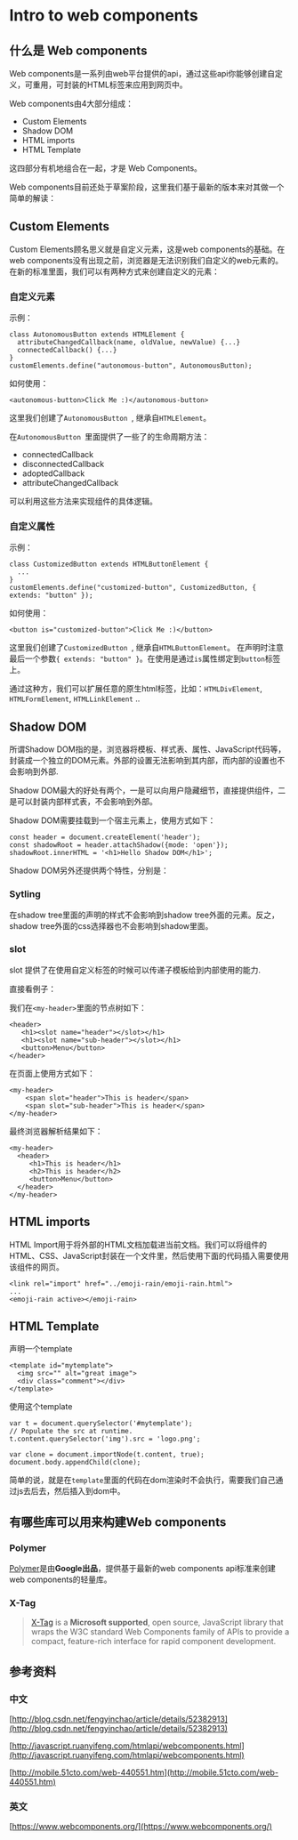 # Intro to web components

## 什么是 Web components
Web components是一系列由web平台提供的api，通过这些api你能够创建自定义，可重用，可封装的HTML标签来应用到网页中。 

Web components由4大部分组成：

- Custom Elements
- Shadow DOM
- HTML imports
- HTML Template

这四部分有机地组合在一起，才是 Web Components。

Web components目前还处于草案阶段，这里我们基于最新的版本来对其做一个简单的解读：

## Custom Elements
Custom Elements顾名思义就是自定义元素，这是web components的基础。在web components没有出现之前，浏览器是无法识别我们自定义的web元素的。在新的标准里面，我们可以有两种方式来创建自定义的元素：

### 自定义元素

示例：
	
	class AutonomousButton extends HTMLElement {
	  attributeChangedCallback(name, oldValue, newValue) {...}
	  connectedCallback() {...}
	}
	customElements.define("autonomous-button", AutonomousButton);
	
如何使用：

	<autonomous-button>Click Me :)</autonomous-button>


这里我们创建了`AutonomousButton `, 继承自`HTMLElement`。

在`AutonomousButton `里面提供了一些了的生命周期方法：

- connectedCallback
- disconnectedCallback
- adoptedCallback
- attributeChangedCallback

可以利用这些方法来实现组件的具体逻辑。


### 自定义属性

示例：
	
	class CustomizedButton extends HTMLButtonElement {
	  ...
	}
	customElements.define("customized-button", CustomizedButton, { extends: "button" });
	
如何使用：

	<button is="customized-button">Click Me :)</button>

这里我们创建了`CustomizedButton `, 继承自`HTMLButtonElement`。 在声明时注意最后一个参数`{ extends: "button" }`。在使用是通过`is`属性绑定到`button`标签上。

通过这种方，我们可以扩展任意的原生html标签，比如：`HTMLDivElement`, `HTMLFormElement`, `HTMLLinkElement` ..


## Shadow DOM
所谓Shadow DOM指的是，浏览器将模板、样式表、属性、JavaScript代码等，封装成一个独立的DOM元素。外部的设置无法影响到其内部，而内部的设置也不会影响到外部. 

Shadow DOM最大的好处有两个，一是可以向用户隐藏细节，直接提供组件，二是可以封装内部样式表，不会影响到外部。

Shadow DOM需要挂载到一个宿主元素上，使用方式如下：
	
	const header = document.createElement('header');
	const shadowRoot = header.attachShadow({mode: 'open'});
	shadowRoot.innerHTML = '<h1>Hello Shadow DOM</h1>';

Shadow DOM另外还提供两个特性，分别是：

	
### Sytling
在shadow tree里面的声明的样式不会影响到shadow tree外面的元素。反之，shadow tree外面的css选择器也不会影响到shadow里面。

### slot

slot 提供了在使用自定义标签的时候可以传递子模板给到内部使用的能力.

直接看例子：

我们在`<my-header>`里面的节点树如下：

	<header>
	   <h1><slot name="header"></slot></h1>
	   <h1><slot name="sub-header"></slot></h1>
	   <button>Menu</button>
	</header>
	
在页面上使用方式如下：

	<my-header>
		<span slot="header">This is header</span>		
		<span slot="sub-header">This is header</span>
	</my-header>	
	
最终浏览器解析结果如下：

	<my-header>
	  <header>
	     <h1>This is header</h1>
	     <h2>This is header</h2>
	     <button>Menu</button>
	  </header>
	</my-header>

##  HTML imports
HTML Import用于将外部的HTML文档加载进当前文档。我们可以将组件的HTML、CSS、JavaScript封装在一个文件里，然后使用下面的代码插入需要使用该组件的网页。

	<link rel="import" href="../emoji-rain/emoji-rain.html">
	...
	<emoji-rain active></emoji-rain>
	
## HTML Template
声明一个template

	<template id="mytemplate">
	  <img src="" alt="great image">
	  <div class="comment"></div>
	</template>

使用这个template

	var t = document.querySelector('#mytemplate');
	// Populate the src at runtime.
	t.content.querySelector('img').src = 'logo.png';

	var clone = document.importNode(t.content, true);
	document.body.appendChild(clone);

简单的说，就是在`template`里面的代码在dom渲染时不会执行，需要我们自己通过js去后去，然后插入到dom中。

## 有哪些库可以用来构建Web components
### Polymer 
[Polymer](https://www.polymer-project.org/)是由**Google出品**，提供基于最新的web components api标准来创建web components的轻量库。
### X-Tag
> [X-Tag](https://x-tag.github.io/) is a **Microsoft supported**, open source, JavaScript library that wraps the W3C standard Web Components family of APIs to provide a compact, feature-rich interface for rapid component development.

## 参考资料

### 中文
[http://blog.csdn.net/fengyinchao/article/details/52382913](http://blog.csdn.net/fengyinchao/article/details/52382913)

[http://javascript.ruanyifeng.com/htmlapi/webcomponents.html](http://javascript.ruanyifeng.com/htmlapi/webcomponents.html)

[http://mobile.51cto.com/web-440551.htm](http://mobile.51cto.com/web-440551.htm)
### 英文
[https://www.webcomponents.org/](https://www.webcomponents.org/)




